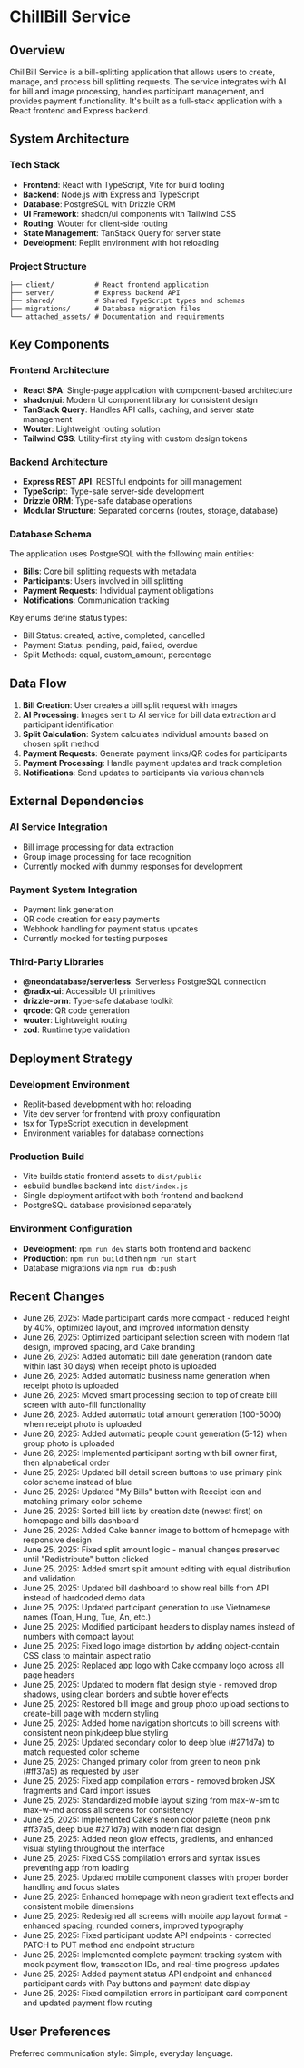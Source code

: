 # ChillBill Service

## Overview

ChillBill Service is a bill-splitting application that allows users to create, manage, and process bill splitting requests. The service integrates with AI for bill and image processing, handles participant management, and provides payment functionality. It's built as a full-stack application with a React frontend and Express backend.

## System Architecture

### Tech Stack
- **Frontend**: React with TypeScript, Vite for build tooling
- **Backend**: Node.js with Express and TypeScript
- **Database**: PostgreSQL with Drizzle ORM
- **UI Framework**: shadcn/ui components with Tailwind CSS
- **Routing**: Wouter for client-side routing
- **State Management**: TanStack Query for server state
- **Development**: Replit environment with hot reloading

### Project Structure
```
├── client/          # React frontend application
├── server/          # Express backend API
├── shared/          # Shared TypeScript types and schemas
├── migrations/      # Database migration files
└── attached_assets/ # Documentation and requirements
```

## Key Components

### Frontend Architecture
- **React SPA**: Single-page application with component-based architecture
- **shadcn/ui**: Modern UI component library for consistent design
- **TanStack Query**: Handles API calls, caching, and server state management
- **Wouter**: Lightweight routing solution
- **Tailwind CSS**: Utility-first styling with custom design tokens

### Backend Architecture
- **Express REST API**: RESTful endpoints for bill management
- **TypeScript**: Type-safe server-side development
- **Drizzle ORM**: Type-safe database operations
- **Modular Structure**: Separated concerns (routes, storage, database)

### Database Schema
The application uses PostgreSQL with the following main entities:
- **Bills**: Core bill splitting requests with metadata
- **Participants**: Users involved in bill splitting
- **Payment Requests**: Individual payment obligations
- **Notifications**: Communication tracking

Key enums define status types:
- Bill Status: created, active, completed, cancelled
- Payment Status: pending, paid, failed, overdue
- Split Methods: equal, custom_amount, percentage

## Data Flow

1. **Bill Creation**: User creates a bill split request with images
2. **AI Processing**: Images sent to AI service for bill data extraction and participant identification
3. **Split Calculation**: System calculates individual amounts based on chosen split method
4. **Payment Requests**: Generate payment links/QR codes for participants
5. **Payment Processing**: Handle payment updates and track completion
6. **Notifications**: Send updates to participants via various channels

## External Dependencies

### AI Service Integration
- Bill image processing for data extraction
- Group image processing for face recognition
- Currently mocked with dummy responses for development

### Payment System Integration
- Payment link generation
- QR code creation for easy payments
- Webhook handling for payment status updates
- Currently mocked for testing purposes

### Third-Party Libraries
- **@neondatabase/serverless**: Serverless PostgreSQL connection
- **@radix-ui**: Accessible UI primitives
- **drizzle-orm**: Type-safe database toolkit
- **qrcode**: QR code generation
- **wouter**: Lightweight routing
- **zod**: Runtime type validation

## Deployment Strategy

### Development Environment
- Replit-based development with hot reloading
- Vite dev server for frontend with proxy configuration
- tsx for TypeScript execution in development
- Environment variables for database connections

### Production Build
- Vite builds static frontend assets to `dist/public`
- esbuild bundles backend into `dist/index.js`
- Single deployment artifact with both frontend and backend
- PostgreSQL database provisioned separately

### Environment Configuration
- **Development**: `npm run dev` starts both frontend and backend
- **Production**: `npm run build` then `npm run start`
- Database migrations via `npm run db:push`

## Recent Changes

- June 26, 2025: Made participant cards more compact - reduced height by 40%, optimized layout, and improved information density
- June 26, 2025: Optimized participant selection screen with modern flat design, improved spacing, and Cake branding
- June 26, 2025: Added automatic bill date generation (random date within last 30 days) when receipt photo is uploaded
- June 26, 2025: Added automatic business name generation when receipt photo is uploaded
- June 26, 2025: Moved smart processing section to top of create bill screen with auto-fill functionality
- June 26, 2025: Added automatic total amount generation (100-5000) when receipt photo is uploaded
- June 26, 2025: Added automatic people count generation (5-12) when group photo is uploaded
- June 26, 2025: Implemented participant sorting with bill owner first, then alphabetical order
- June 25, 2025: Updated bill detail screen buttons to use primary pink color scheme instead of blue
- June 25, 2025: Updated "My Bills" button with Receipt icon and matching primary color scheme
- June 25, 2025: Sorted bill lists by creation date (newest first) on homepage and bills dashboard
- June 25, 2025: Added Cake banner image to bottom of homepage with responsive design
- June 25, 2025: Fixed split amount logic - manual changes preserved until "Redistribute" button clicked
- June 25, 2025: Added smart split amount editing with equal distribution and validation
- June 25, 2025: Updated bill dashboard to show real bills from API instead of hardcoded demo data
- June 25, 2025: Updated participant generation to use Vietnamese names (Toan, Hung, Tue, An, etc.)
- June 25, 2025: Modified participant headers to display names instead of numbers with compact layout
- June 25, 2025: Fixed logo image distortion by adding object-contain CSS class to maintain aspect ratio
- June 25, 2025: Replaced app logo with Cake company logo across all page headers
- June 25, 2025: Updated to modern flat design style - removed drop shadows, using clean borders and subtle hover effects
- June 25, 2025: Restored bill image and group photo upload sections to create-bill page with modern styling
- June 25, 2025: Added home navigation shortcuts to bill screens with consistent neon pink/deep blue styling
- June 25, 2025: Updated secondary color to deep blue (#271d7a) to match requested color scheme
- June 25, 2025: Changed primary color from green to neon pink (#ff37a5) as requested by user
- June 25, 2025: Fixed app compilation errors - removed broken JSX fragments and Card import issues
- June 25, 2025: Standardized mobile layout sizing from max-w-sm to max-w-md across all screens for consistency
- June 25, 2025: Implemented Cake's neon color palette (neon pink #ff37a5, deep blue #271d7a) with modern flat design
- June 25, 2025: Added neon glow effects, gradients, and enhanced visual styling throughout the interface
- June 25, 2025: Fixed CSS compilation errors and syntax issues preventing app from loading
- June 25, 2025: Updated mobile component classes with proper border handling and focus states
- June 25, 2025: Enhanced homepage with neon gradient text effects and consistent mobile dimensions
- June 25, 2025: Redesigned all screens with mobile app layout format - enhanced spacing, rounded corners, improved typography
- June 25, 2025: Fixed participant update API endpoints - corrected PATCH to PUT method and endpoint structure
- June 25, 2025: Implemented complete payment tracking system with mock payment flow, transaction IDs, and real-time progress updates
- June 25, 2025: Added payment status API endpoint and enhanced participant cards with Pay buttons and payment date display
- June 25, 2025: Fixed compilation errors in participant card component and updated payment flow routing

## User Preferences

Preferred communication style: Simple, everyday language.